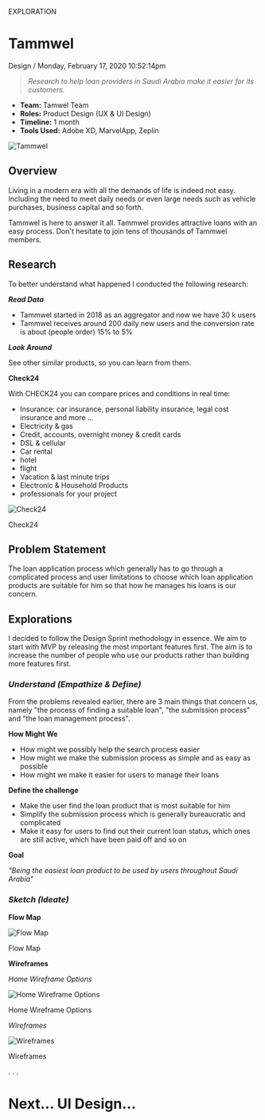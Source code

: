 <p class="type">EXPLORATION</p>

# Tammwel

<p class="meta">Design  /  Monday, February 17, 2020 10:52:14pm</p>

> *Research to help loan providers in Saudi Arabia make it easier for its customers.*

* **Team:** Tamwel Team
* **Roles:** Product Design (UX & UI Design)
* **Timeline:** 1 month
* **Tools Used:** Adobe XD, MarvelApp, Zeplin

![Tammwel](../assets/images/works/details/238-tammwel/tammwel.jpg)

## Overview

Living in a modern era with all the demands of life is indeed not easy. Including the need to meet daily needs or even large needs such as vehicle purchases, business capital and so forth.

Tammwel is here to answer it all. Tammwel provides attractive loans with an easy process. Don't hesitate to join tens of thousands of Tammwel members.

## Research

To better understand what happened I conducted the following research:

***Read Data***

* Tammwel started in 2018 as an aggregator and now we have 30 k users
* Tammwel receives around 200 daily new users and the conversion rate is about (people order) 15% to 5%

***Look Around***

See other similar products, so you can learn from them.

**Check24**

With CHECK24 you can compare prices and conditions in real time:
- Insurance: car insurance, personal liability insurance, legal cost insurance and more ...
- Electricity & gas
- Credit, accounts, overnight money & credit cards
- DSL & cellular
- Car rental
- hotel
- flight
- Vacation & last minute trips
- Electronic & Household Products
- professionals for your project

![Check24](../assets/images/works/details/238-tammwel/check24.jpg)

<p class="caption">Check24</p>

## Problem Statement

The loan application process which generally has to go through a complicated process and user limitations to choose which loan application products are suitable for him so that how he manages his loans is our concern.

## Explorations

I decided to follow the Design Sprint methodology in essence. We aim to start with MVP by releasing the most important features first. The aim is to increase the number of people who use our products rather than building more features first.

### *Understand (Empathize & Define)*

From the problems revealed earlier, there are 3 main things that concern us, namely "the process of finding a suitable loan", "the submission process" and "the loan management process".

**How Might We**

* How might we possibly help the search process easier
* How might we make the submission process as simple and as easy as possible
* How might we make it easier for users to manage their loans

**Define the challenge**

* Make the user find the loan product that is most suitable for him
* Simplify the submission process which is generally bureaucratic and complicated
* Make it easy for users to find out their current loan status, which ones are still active, which have been paid off and so on

**Goal**

*"Being the easiest loan product to be used by users throughout Saudi Arabia"*

### *Sketch (Ideate)*

**Flow Map**

![Flow Map](../assets/images/works/details/238-tammwel/tammwel-flow-map.png)

<p class="caption">Flow Map</p>

**Wireframes**

*Home Wireframe Options*

![Home Wireframe Options](../assets/images/works/details/238-tammwel/home-wireframe-options.jpg)

<p class="caption">Home Wireframe Options</p>

*Wireframes*

![Wireframes](../assets/images/works/details/238-tammwel/wireframes.jpg)

<p class="caption">Wireframes</p>

<p class="caption">. . .</p>

# Next… UI Design…